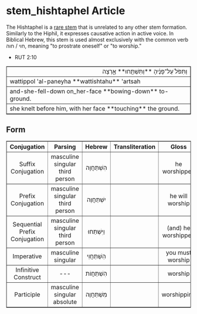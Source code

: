 # stem_hishtaphel Article
The Hishtaphel is a [rare stem](https://git.door43.org/Door43/en-uhg/src/master/content/stem/02.md#uncommon-stems) that is unrelated to any other stem formation.  Similarly to the Hiphil, it expresses causative action in active voice.  In Biblical Hebrew, this stem is used almost exclusively with the common verb חוי / חוה, meaning "to prostrate oneself" or "to worship."

* RUT 2:10
<table border="1" class="docutils">
<colgroup>
<col width="100%" />
</colgroup>
<tbody valign="top">
<tr class="row-odd" align="right"><td>וַתִּפֹּל֙ עַל־פָּנֶ֔יהָ **וַתִּשְׁתַּ֖חוּ** אָ֑רְצָה</td>
</tr>
<tr class="row-even"><td>wattippol 'al-paneyha **wattishtahu** 'artsah</td>
</tr>
<tr class="row-odd"><td>and-she-fell-down on_her-face **bowing-down** to-ground.</td>
</tr>
<tr class="row-even"><td>she knelt before him, with her face **touching** the ground.</td>
</tr>
</tbody>
</table>

## Form

<table border="1" class="docutils">
<tr class="row-odd" align="center"><th>Conjugation</th><th>Parsing</th><th>Hebrew</th><th>Transliteration</th><th>Gloss</th>
</tr>
<tr class="row-even" align="center"><td>Suffix Conjugation</td><td>masculine singular third person</td><td>הִשְׁתַּחֲוָה</td><td></td><td>he worshipped</td>
</tr>
<tr class="row-odd" align="center"><td>Prefix Conjugation</td><td>masculine singular third person</td><td>יִשְׁתַּחֲוֶה</td><td></td><td>he will worship</td>
</tr>
<tr class="row-odd" align="center"><td>Sequential Prefix Conjugation</td><td>masculine singular third person</td><td>וַיִּשְׁתַּחוּ</td><td></td><td>(and) he worshipped</td>
</tr>
<tr class="row-odd" align="center"><td>Imperative</td><td>masculine singular</td><td>הִשְׁתַּחֲוִי</td><td></td><td>you must worship</td>
</tr>
<tr class="row-even" align="center"><td>Infinitive Construct</td><td>---</td><td>הִשְׁתַּחֲוֹת</td><td></td><td>worship</td>
</tr>
<tr class="row-even" align="center"><td>Participle</td><td>masculine singular absolute</td><td>מִשְׁתַּחֲוֶה</td><td></td><td>worshipping</td>
</tr>
</tbody>
</table>